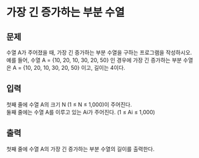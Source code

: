 # 가장 긴 증가하는 부분 수열
## 문제
수열 A가 주어졌을 때, 가장 긴 증가하는 부분 수열을 구하는 프로그램을 작성하시오.  
예를 들어, 수열 A = {10, 20, 10, 30, 20, 50} 인 경우에 가장 긴 증가하는 부분 수열은 A = {10, 20, 10, 30, 20, 50} 이고, 길이는 4이다.
## 입력
첫째 줄에 수열 A의 크기 N (1 ≤ N ≤ 1,000)이 주어진다.  
둘째 줄에는 수열 A를 이루고 있는 Ai가 주어진다. (1 ≤ Ai ≤ 1,000)
## 출력
첫째 줄에 수열 A의 가장 긴 증가하는 부분 수열의 길이를 출력한다.
